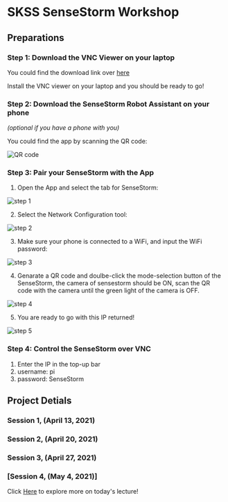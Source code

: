 # SKSS SenseStorm Workshop

## Preparations

### Step 1: Download the VNC Viewer on your laptop
You could find the download link over [here](https://www.realvnc.com/en/connect/download/viewer/windows/)

Install the VNC viewer on your laptop and you should be ready to go!

### Step 2: Download the SenseStorm Robot Assistant on your phone 
_(optional if you have a phone with you)_

You could find the app by scanning the QR code:

![QR code](../main/IFTTT/support/vnc.PNG)

### Step 3: Pair your SenseStorm with the App
1. Open the App and select the tab for SenseStorm:

![step 1](../main/IFTTT/support/app1.PNG)

2. Select the Network Configuration tool:

![step 2](../main/IFTTT/support/app2.PNG)

3. Make sure your phone is connected to a WiFi, and input the WiFi password:

![step 3](../main/IFTTT/support/app3.PNG)

4. Genarate a QR code and doulbe-click the mode-selection button of the SenseStorm, the camera of sensestorm should be ON, scan the QR code with the camera until the green light of the camera is OFF.

![step 4](../main/IFTTT/support/app4.PNG)

5. You are ready to go with this IP returned!

![step 5](../main/IFTTT/support/app5.PNG)

### Step 4: Control the SenseStorm over VNC
1. Enter the IP in the top-up bar
2. username: pi
3. password: SenseStorm

## Project Detials

### Session 1, (April 13, 2021)
### Session 2, (April 20, 2021)
### Session 3, (April 27, 2021)
### [Session 4, (May 4, 2021)]
Click [Here](doc/Sessoin4.md) to explore more on today's lecture!


